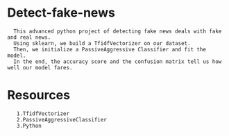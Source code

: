 # Detect-fake-news
      This advanced python project of detecting fake news deals with fake and real news. 
      Using sklearn, we build a TfidfVectorizer on our dataset. 
      Then, we initialize a PassiveAggressive Classifier and fit the model.
      In the end, the accuracy score and the confusion matrix tell us how well our model fares.
      
# Resources 
       1.TfidfVectorizer
       2.PassiveAggressiveClassifier
       3.Python
